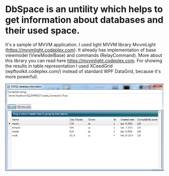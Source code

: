 # DbSpace is an untility which helps to get information about databases and their used space.
It's a sample of MVVM application. I used light MVVM library MvvmLight (https://mvvmlight.codeplex.com). It already has implementation of base viewmodel (ViewModelBase) and commands (RelayCommand). More about this library you can read here https://mvvmlight.codeplex.com. For showing the results in table representation I used XCeedGrid (wpftoolkit.codeplex.com/) instead of standard WPF DataGrid, because it's more powerfull.

![Screen shot](https://raw.githubusercontent.com/REASY/DbSpace/master/site/img/DbSpace.png)
